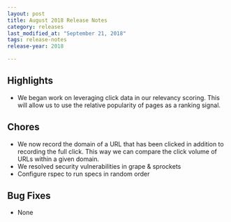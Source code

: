 ```yaml
---
layout: post
title: August 2018 Release Notes
category: releases
last_modified_at: "September 21, 2018"
tags: release-notes
release-year: 2018

---
```


## Highlights
* We began work on leveraging click data in our relevancy scoring. This will allow us to use the relative popularity of pages as a ranking signal.

## Chores
* We now record the domain of a URL that has been clicked in addition to recording the full click. This way we can compare the click volume of URLs within a given domain.
* We resolved security vulnerabilities in grape & sprockets
* Configure rspec to run specs in random order

## Bug Fixes
* None
